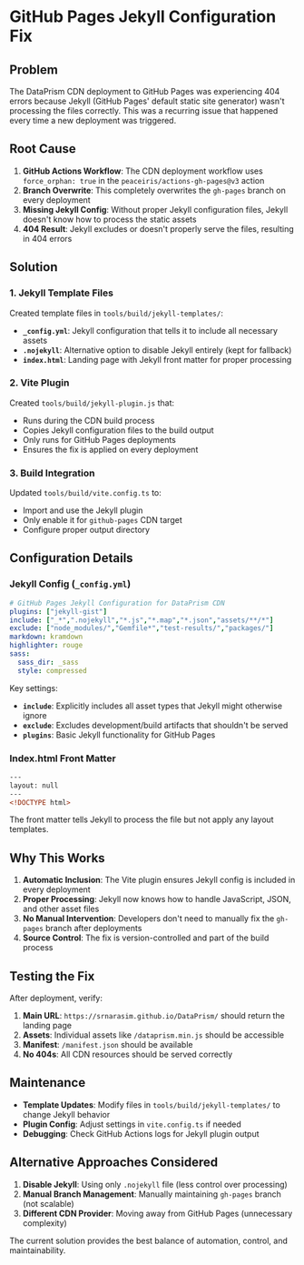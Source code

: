 # GitHub Pages Jekyll Configuration Fix

## Problem

The DataPrism CDN deployment to GitHub Pages was experiencing 404 errors because Jekyll (GitHub Pages' default static site generator) wasn't processing the files correctly. This was a recurring issue that happened every time a new deployment was triggered.

## Root Cause

1. **GitHub Actions Workflow**: The CDN deployment workflow uses `force_orphan: true` in the `peaceiris/actions-gh-pages@v3` action
2. **Branch Overwrite**: This completely overwrites the `gh-pages` branch on every deployment
3. **Missing Jekyll Config**: Without proper Jekyll configuration files, Jekyll doesn't know how to process the static assets
4. **404 Result**: Jekyll excludes or doesn't properly serve the files, resulting in 404 errors

## Solution

### 1. Jekyll Template Files

Created template files in `tools/build/jekyll-templates/`:

- **`_config.yml`**: Jekyll configuration that tells it to include all necessary assets
- **`.nojekyll`**: Alternative option to disable Jekyll entirely (kept for fallback)
- **`index.html`**: Landing page with Jekyll front matter for proper processing

### 2. Vite Plugin

Created `tools/build/jekyll-plugin.js` that:

- Runs during the CDN build process
- Copies Jekyll configuration files to the build output
- Only runs for GitHub Pages deployments
- Ensures the fix is applied on every deployment

### 3. Build Integration

Updated `tools/build/vite.config.ts` to:

- Import and use the Jekyll plugin
- Only enable it for `github-pages` CDN target
- Configure proper output directory

## Configuration Details

### Jekyll Config (`_config.yml`)

```yaml
# GitHub Pages Jekyll Configuration for DataPrism CDN
plugins: ["jekyll-gist"]
include: ["_*",".nojekyll","*.js","*.map","*.json","assets/**/*"]
exclude: ["node_modules/","Gemfile*","test-results/","packages/"]
markdown: kramdown
highlighter: rouge
sass:
  sass_dir: _sass
  style: compressed
```

Key settings:
- **`include`**: Explicitly includes all asset types that Jekyll might otherwise ignore
- **`exclude`**: Excludes development/build artifacts that shouldn't be served
- **`plugins`**: Basic Jekyll functionality for GitHub Pages

### Index.html Front Matter

```html
---
layout: null
---
<!DOCTYPE html>
```

The front matter tells Jekyll to process the file but not apply any layout templates.

## Why This Works

1. **Automatic Inclusion**: The Vite plugin ensures Jekyll config is included in every deployment
2. **Proper Processing**: Jekyll now knows how to handle JavaScript, JSON, and other asset files
3. **No Manual Intervention**: Developers don't need to manually fix the `gh-pages` branch after deployments
4. **Source Control**: The fix is version-controlled and part of the build process

## Testing the Fix

After deployment, verify:

1. **Main URL**: `https://srnarasim.github.io/DataPrism/` should return the landing page
2. **Assets**: Individual assets like `/dataprism.min.js` should be accessible
3. **Manifest**: `/manifest.json` should be available
4. **No 404s**: All CDN resources should be served correctly

## Maintenance

- **Template Updates**: Modify files in `tools/build/jekyll-templates/` to change Jekyll behavior
- **Plugin Config**: Adjust settings in `vite.config.ts` if needed
- **Debugging**: Check GitHub Actions logs for Jekyll plugin output

## Alternative Approaches Considered

1. **Disable Jekyll**: Using only `.nojekyll` file (less control over processing)
2. **Manual Branch Management**: Manually maintaining `gh-pages` branch (not scalable)
3. **Different CDN Provider**: Moving away from GitHub Pages (unnecessary complexity)

The current solution provides the best balance of automation, control, and maintainability.